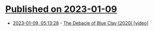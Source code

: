# [Published on 2023-01-09](index.md)

* [2023-01-09, 05:13:28](https://news.ycombinator.com/item?id=34307026) - [The Debacle of Blue Clay (2020) [video]](https://www.youtube.com/watch?v=IihBn_3LYXk)
